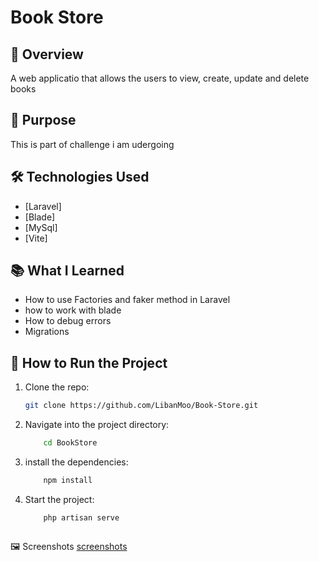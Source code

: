 # Book Store

## 📌 Overview
A web applicatio that allows the users to view, create, update and delete books

## 🎯 Purpose
This is part of challenge i am udergoing

## 🛠️ Technologies Used
- [Laravel]
- [Blade]
- [MySql]
- [Vite]

## 📚 What I Learned
- How to use Factories and faker method in Laravel
- how to work with blade
- How to debug errors
- Migrations

## 🚀 How to Run the Project
1. Clone the repo:
   ```bash
   git clone https://github.com/LibanMoo/Book-Store.git
2. Navigate into the project directory:
   ```bash
       cd BookStore
3. install the dependencies:
   ```bash
       npm install

2. Start the project:
   ```bash
       php artisan serve



🖼️ Screenshots
[screenshots](./screenshots/)

